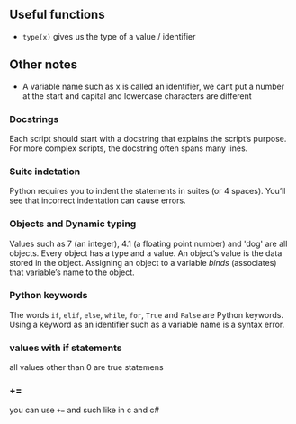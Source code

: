 ## Useful functions
- `type(x)` gives us the type of a value / identifier

## Other notes
- A variable name such as x is called an identifier, we cant put a number at the start and capital and lowercase characters are different 


### Docstrings
Each script should start with a docstring that explains the script’s purpose. For more complex scripts, the docstring often spans many lines.

### Suite indetation
Python requires you to indent the statements in suites (or 4 spaces). You’ll see that incorrect indentation can cause errors.

### Objects and Dynamic typing
Values such as 7 (an integer), 4.1 (a floating point number) and 'dog' are all objects. Every object has a type and a value. An object’s value is the data stored in the object.
Assigning an object to a variable *binds* (associates) that variable’s name to the object.

### Python keywords
The words `if`, `elif`, `else`, `while`, `for`, `True` and `False` are Python keywords. Using a keyword as an identifier such as a variable name is a syntax error.

### values with if statements
all values other than 0 are true statemens

### +=
you can use `+=` and such like in c and c#